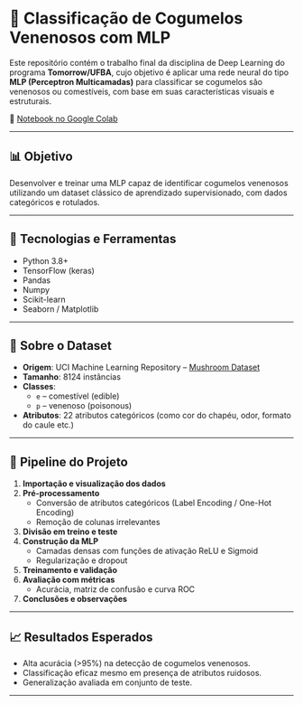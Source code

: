 # 🍄 Classificação de Cogumelos Venenosos com MLP

Este repositório contém o trabalho final da disciplina de Deep Learning do programa **Tomorrow/UFBA**, cujo objetivo é aplicar uma rede neural do tipo **MLP (Perceptron Multicamadas)** para classificar se cogumelos são venenosos ou comestíveis, com base em suas características visuais e estruturais.

🔗 [Notebook no Google Colab](https://colab.research.google.com/github/GustavoCruzzz/TrabalhoFinal_DeepLearning_TomorrowUfba/blob/main/TrabalhoFinal_DP_Tomorrow_UFBA.ipynb)

---

## 📊 Objetivo

Desenvolver e treinar uma MLP capaz de identificar cogumelos venenosos utilizando um dataset clássico de aprendizado supervisionado, com dados categóricos e rotulados.

---

## 🧠 Tecnologias e Ferramentas

- Python 3.8+
- TensorFlow (keras)
- Pandas
- Numpy
- Scikit-learn
- Seaborn / Matplotlib

---

## 🔎 Sobre o Dataset

- **Origem**: UCI Machine Learning Repository – [Mushroom Dataset](https://archive.ics.uci.edu/ml/datasets/mushroom)
- **Tamanho**: 8124 instâncias
- **Classes**: 
  - `e` – comestível (edible)
  - `p` – venenoso (poisonous)
- **Atributos**: 22 atributos categóricos (como cor do chapéu, odor, formato do caule etc.)

---

## 🧪 Pipeline do Projeto

1. **Importação e visualização dos dados**
2. **Pré-processamento**
   - Conversão de atributos categóricos (Label Encoding / One-Hot Encoding)
   - Remoção de colunas irrelevantes
3. **Divisão em treino e teste**
4. **Construção da MLP**
   - Camadas densas com funções de ativação ReLU e Sigmoid
   - Regularização e dropout
5. **Treinamento e validação**
6. **Avaliação com métricas**
   - Acurácia, matriz de confusão e curva ROC
7. **Conclusões e observações**

---

## 📈 Resultados Esperados

- Alta acurácia (>95%) na detecção de cogumelos venenosos.
- Classificação eficaz mesmo em presença de atributos ruidosos.
- Generalização avaliada em conjunto de teste.

---
